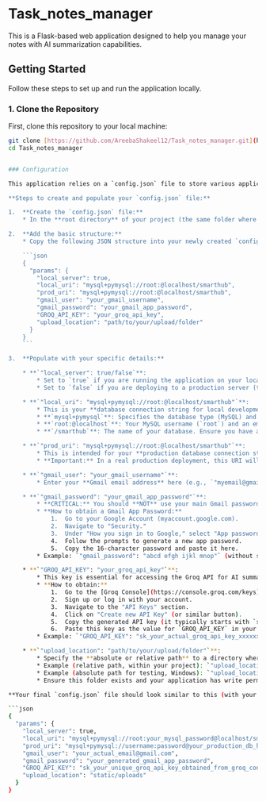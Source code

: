 # Task_notes_manager

This is a Flask-based web application designed to help you manage your notes with AI summarization capabilities.

## Getting Started

Follow these steps to set up and run the application locally.

### 1. Clone the Repository

First, clone this repository to your local machine:

```bash
git clone [https://github.com/AreebaShakeel12/Task_notes_manager.git](https://github.com/AreebaShakeel12/Task_notes_manager.git)
cd Task_notes_manager


### Configuration

This application relies on a `config.json` file to store various application settings, including sensitive API keys and database connection details. For security reasons, this file is **NOT** included in the repository (it's listed in `.gitignore`) and should never be committed to version control.

**Steps to create and populate your `config.json` file:**

1.  **Create the `config.json` file:**
    * In the **root directory** of your project (the same folder where `app.py` and `requirements.txt` are located), create a new file named exactly `config.json`.

2.  **Add the basic structure:**
    * Copy the following JSON structure into your newly created `config.json` file. This defines the `params` object which holds all your configuration variables:

    ```json
    {
      "params": {
        "local_server": true,
        "local_uri": "mysql+pymysql://root:@localhost/smarthub",
        "prod_uri": "mysql+pymysql://root:@localhost/smarthub",
        "gmail_user": "your_gmail_username",
        "gmail_password": "your_gmail_app_password",
        "GROQ_API_KEY": "your_groq_api_key",
        "upload_location": "path/to/your/upload/folder"
      }
    }
    ```

3.  **Populate with your specific details:**

    * **`"local_server": true/false`**:
        * Set to `true` if you are running the application on your local machine for development.
        * Set to `false` if you are deploying to a production server (though typically, this might be handled by environment variables in a production setup).

    * **`"local_uri": "mysql+pymysql://root:@localhost/smarthub"`**:
        * This is your **database connection string for local development**.
        * **`mysql+pymysql`**: Specifies the database type (MySQL) and the Python driver (`pymysql`).
        * **`root:@localhost`**: Your MySQL username (`root`) and an empty password (`:` before `@`). Replace `root` with your actual MySQL username if different. If you have a password for your MySQL user, it would be `username:password@localhost`.
        * **`/smarthub`**: The name of your database. Ensure you have a database named `smarthub` created in your MySQL server, or change this to your desired database name.

    * **`"prod_uri": "mysql+pymysql://root:@localhost/smarthub"`**:
        * This is intended for your **production database connection string**.
        * **Important:** In a real production deployment, this URI will be different (e.g., pointing to a cloud database service) and should ideally be managed via **environment variables** on your hosting platform, not hardcoded here. For a truly production setup, you would likely remove this from `config.json` and use `os.environ.get('DATABASE_URL_PROD')` in your Flask app.

    * **`"gmail_user": "your_gmail_username"`**:
        * Enter your **Gmail email address** here (e.g., `"myemail@gmail.com"`). This is likely used for sending emails (e.g., password resets).

    * **`"gmail_password": "your_gmail_app_password"`**:
        * **CRITICAL:** You should **NOT** use your main Gmail password here. You need to generate a **Gmail App Password**.
        * **How to obtain a Gmail App Password:**
            1.  Go to your Google Account (myaccount.google.com).
            2.  Navigate to "Security."
            3.  Under "How you sign in to Google," select "App passwords." (If you don't see this, you might need to enable 2-Step Verification first).
            4.  Follow the prompts to generate a new app password.
            5.  Copy the 16-character password and paste it here.
        * Example: `"gmail_password": "abcd efgh ijkl mnop"` (without spaces)

    * **`"GROQ_API_KEY": "your_groq_api_key"`**:
        * This key is essential for accessing the Groq API for AI summarization.
        * **How to obtain:**
            1.  Go to the [Groq Console](https://console.groq.com/keys).
            2.  Sign up or log in with your account.
            3.  Navigate to the "API Keys" section.
            4.  Click on "Create new API Key" (or similar button).
            5.  Copy the generated API key (it typically starts with `sk_`).
            6.  Paste this key as the value for `GROQ_API_KEY` in your `config.json`.
        * Example: `"GROQ_API_KEY": "sk_your_actual_groq_api_key_xxxxxxxxxxxxxxxxxxxxxxxxxxxxx"`

    * **`"upload_location": "path/to/your/upload/folder"`**:
        * Specify the **absolute or relative path** to a directory where files (if your application handles uploads) will be stored.
        * Example (relative path, within your project): `"upload_location": "static/uploads"`
        * Example (absolute path for testing, Windows): `"upload_location": "C:\\Users\\YourUser\\Desktop\\flask\\taskmanager\\uploads"` (Note the double backslashes for Windows paths in JSON).
        * Ensure this folder exists and your application has write permissions to it.

**Your final `config.json` file should look similar to this (with your actual, sensitive details):**

```json
{
  "params": {
    "local_server": true,
    "local_uri": "mysql+pymysql://root:your_mysql_password@localhost/smarthub",
    "prod_uri": "mysql+pymysql://username:password@your_production_db_host/your_prod_db",
    "gmail_user": "your_actual_email@gmail.com",
    "gmail_password": "your_generated_gmail_app_password",
    "GROQ_API_KEY": "sk_your_unique_groq_api_key_obtained_from_groq_console",
    "upload_location": "static/uploads"
  }
}
